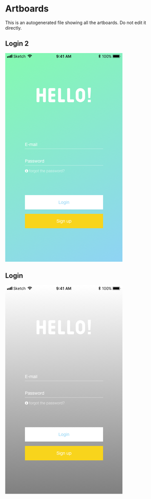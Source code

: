 # Artboards

This is an autogenerated file showing all the artboards. Do not edit it directly.

## Login 2

![Login 2](./.exportedArtboards/Project_1/Login%202.png)


## Login

![Login](./.exportedArtboards/Project_1/Login.png)

